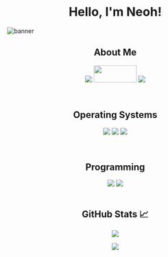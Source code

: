 <h1 align="center">Hello, I'm Neoh!</h1>

![banner](https://github.com/mikelimazulu/neoh/blob/main/banner.png)

<h2 align="center">About Me</h2>
<p align="center">
<a href="https://mikelizotte.ca"><img src="https://img.shields.io/badge/website-000000?style=for-the-badge&logo=firefox&logoColor=white"></img></a>
<a href="https://tryhackme.com/p/neoh"><img width="100px" height="40px"src="https://assets.tryhackme.com/img/logo/tryhackme_logo_full.svg"></img></a>
<a href="https://github.com/mikelimazulu"><img src="https://img.shields.io/badge/GitHub-000000?style=for-the-badge&logo=github&logoColor=white"></img></a>
</p>
<br>

<h2 align="center">Operating Systems</h2>
<p align="center">
<a href="https://www.kali.org/"> <img src="https://img.shields.io/badge/Kali_Linux-0D597F?style=for-the-badge&logo=Kali-Linux&logoColor=white"></img></a>
<a href="https://www.microsoft.com/"> <img src="https://img.shields.io/badge/Windows-0078D6?style=for-the-badge&logo=windows&logoColor=white"></img></a>
<a href="https://archlinux.org/"> <img src="https://img.shields.io/badge/Arch_Linux-000000?style=for-the-badge&logo=Arch-Linux&logoColor=white"></img></a>
</p>
<br>

<h2 align="center">Programming</h2>
<div align="center">	
<a href="#"><img src="https://img.shields.io/badge/Python-3776AB?style=for-the-badge&logo=python&logoColor=white"></img></a>
<a href="#"><img src="https://img.shields.io/badge/powershell-000000?style=for-the-badge&logo=powershell&logoColor=white"></img></a>
<br>
<br>

<h2 align="center">GitHub Stats 📈</h2>
<div align="center">
<img src="https://github-readme-stats.vercel.app/api?username=mikelimazulu&theme=blue-green"></img>
<p>     </p>
<img src="https://github-readme-stats.vercel.app/api/top-langs/?username=mikelimazulu&theme=blue-green"></img>
</div>
